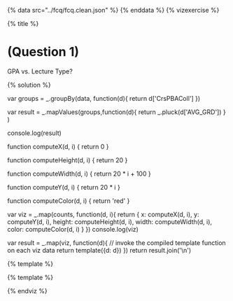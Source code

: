 {% data src="../fcq/fcq.clean.json" %}
{% enddata %}
{% vizexercise %}

{% title %}
# (Question 1)

GPA vs. Lecture Type?

{% solution %}

var groups = _.groupBy(data, function(d){
    return d['CrsPBAColl']
})

var result = _.mapValues(groups,function(d){
	return _.pluck(d['AVG_GRD'])
	}
)
	
console.log(result)

function computeX(d, i) {
    return 0
}

function computeHeight(d, i) {
    return 20
}

function computeWidth(d, i) {
    return 20 * i + 100
}

function computeY(d, i) {
    return 20 * i
}

function computeColor(d, i) {
    return 'red'
}

var viz = _.map(counts, function(d, i){
            return {
                x: computeX(d, i),
                y: computeY(d, i),
                height: computeHeight(d, i),
                width: computeWidth(d, i),
                color: computeColor(d, i)
            }
         })
console.log(viz)

var result = _.map(viz, function(d){
         // invoke the compiled template function on each viz data
         return template({d: d})
     })
return result.join('\n')

{% template %}

<rect x="0"
      y="${d.y}"
      height="20"
      width="${d.width}"
      style="fill:${d.color};
             stroke-width:3;
             stroke:rgb(0,0,0)" />
{% template %}

{% endviz %}